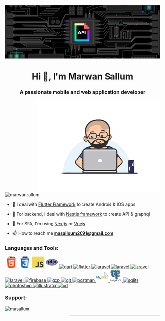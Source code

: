 ![MasterHead](https://github.com/tecgenes/tecgenes/blob/main/api_header.gif)
<h1 align="center">Hi 👋, I'm Marwan Sallum</h1>
<h3 align="center">A passionate mobile and web application developer</h3>
<img align="right" alt="Coding" width="400" src="https://github.com/tecgenes/tecgenes/blob/main/coding-unscreen.gif">

<p align="left"> <img src="https://komarev.com/ghpvc/?username=marwansallum&label=Profile%20views&color=0e75b6&style=flat" alt="marwansallum" /> </p>


- 🔭 I deal with [Flutter Framework](https://flutter.dev/) to create Android & IOS apps

- 🌱 For backend, I deal with [Nestjs framework](https://nestjs.com/) to create API & graphql

- 👯 For SPA, I'm using [Nextjs](https://nextjs.org/) or [Vuejs](https://vuejs.org/)

- 📫 How to reach me **masalloum2091@gmail.com**

<h3 align="left">Languages and Tools:</h3>
<a href="https://www.w3.org/html/" target="_blank" rel="noreferrer"> 
  <img src="https://raw.githubusercontent.com/devicons/devicon/master/icons/html5/html5-original-wordmark.svg" alt="html5" width="40" height="40"/> 
</a> 
<a href="https://www.w3schools.com/css/" target="_blank" rel="noreferrer"> 
  <img src="https://raw.githubusercontent.com/devicons/devicon/master/icons/css3/css3-original-wordmark.svg" alt="css3" width="40" height="40"/> 
</a> 
<a href="https://developer.mozilla.org/en-US/docs/Web/JavaScript" target="_blank" rel="noreferrer"> 
  <img src="https://raw.githubusercontent.com/devicons/devicon/master/icons/javascript/javascript-original.svg" alt="javascript" width="40" height="40"/> 
</a>
<a href="https://www.php.net" target="_blank" rel="noreferrer"> 
  <img src="https://raw.githubusercontent.com/devicons/devicon/master/icons/php/php-original.svg" alt="php" width="40" height="40"/>
</a>
<a href="https://dart.dev" target="_blank" rel="noreferrer"> 
  <img src="https://www.vectorlogo.zone/logos/dartlang/dartlang-icon.svg" alt="dart" width="40" height="40"/> 
</a>
<a href="https://flutter.dev" target="_blank" rel="noreferrer"> 
  <img src="https://www.vectorlogo.zone/logos/flutterio/flutterio-icon.svg" alt="flutter" width="40" height="40"/> 
</a> 
<a href="https://laravel.com/" target="_blank" rel="noreferrer"> 
  <img src="https://laravel.com/img/logomark.min.svg" alt="laravel" width="40" height="40"/> 
</a> 
<a href="https://nestjs.com/" target="_blank" rel="noreferrer"> 
  <img src="https://nestjs.com/logo-small-gradient.76616405.svg" alt="laravel" width="40" height="40"/> 
</a> 
<a href="https://nextjs.org/" target="_blank" rel="noreferrer"> 
  <img src="https://avatars.githubusercontent.com/u/14985020?s=200&v=4" alt="laravel" width="40" height="40"/> 
</a> 
<a href="https://vuejs.org/" target="_blank" rel="noreferrer"> 
  <img src="https://avatars.githubusercontent.com/u/6128107?s=200&v=4" alt="laravel" width="40" height="40"/> 
</a> 
<a href="https://firebase.google.com/" target="_blank" rel="noreferrer"> 
  <img src="https://www.vectorlogo.zone/logos/firebase/firebase-icon.svg" alt="firebase" width="40" height="40"/> 
</a> 
<a href="https://cloud.google.com" target="_blank" rel="noreferrer"> 
  <img src="https://www.vectorlogo.zone/logos/google_cloud/google_cloud-icon.svg" alt="gcp" width="40" height="40"/> 
</a> 
<a href="https://git-scm.com/" target="_blank" rel="noreferrer"> 
  <img src="https://www.vectorlogo.zone/logos/git-scm/git-scm-icon.svg" alt="git" width="40" height="40"/> 
</a> 
<a href="https://postman.com" target="_blank" rel="noreferrer"> 
  <img src="https://www.vectorlogo.zone/logos/getpostman/getpostman-icon.svg" alt="postman" width="40" height="40"/> 
</a> 
<a href="https://www.mysql.com/" target="_blank" rel="noreferrer"> 
  <img src="https://raw.githubusercontent.com/devicons/devicon/master/icons/mysql/mysql-original-wordmark.svg" alt="mysql" width="40" height="40"/> 
</a>
<a href="https://www.postgresql.org" target="_blank" rel="noreferrer">
  <img src="https://raw.githubusercontent.com/devicons/devicon/master/icons/postgresql/postgresql-original-wordmark.svg" alt="postgresql" width="40" height="40"/> 
</a>
<a href="https://www.sqlite.org/" target="_blank" rel="noreferrer"> 
  <img src="https://www.vectorlogo.zone/logos/sqlite/sqlite-icon.svg" alt="sqlite" width="40" height="40"/> 
</a>
<a href="https://www.photoshop.com/en" target="_blank" rel="noreferrer"> 
  <img src="https://www.adobe.com/content/dam/acom/one-console/icons_rebrand/ps_appicon.svg" alt="photoshop" width="40" height="40"/> 
</a> 
<a href="https://www.adobe.com/in/products/illustrator.html" target="_blank" rel="noreferrer">
  <img src="https://cc-prod.scene7.com/is/image/CCProdAuthor/dt_ai_mnemonic?$png$&jpegSize=100&wid=160" alt="illustrator" width="40" height="40"/>
</a>
<a href="https://www.figma.com/" target="_blank" rel="noreferrer"> 
  <img src="https://upload.wikimedia.org/wikipedia/commons/3/33/Figma-logo.svg" alt="xd" width="40" height="40"/> 
</a> 


<h3 align="left">Support:</h3>
<p><a href="https://www.buymeacoffee.com/masallum"> <img align="left" src="https://cdn.buymeacoffee.com/buttons/v2/default-yellow.png" height="50" width="210" alt="masallum" /></a></p><br> <hr> <br>

